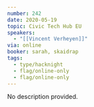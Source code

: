 ```yaml
---
number: 242
date: 2020-05-19
topic: Civic Tech Hub EU
speakers:
  - "[[Vincent Verheyen]]"
via: online
booker: sarah, skaidrap
tags:
  - type/hacknight
  - flag/online-only
  - flag/online-only
---
```


No description provided.